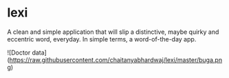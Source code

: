 # lexi
A clean and simple application that will slip a distinctive, maybe quirky and eccentric word, everyday. In simple terms, a word-of-the-day app.

![Doctor data]
(https://raw.githubusercontent.com/chaitanyabhardwaj/lexi/master/buga.png)
